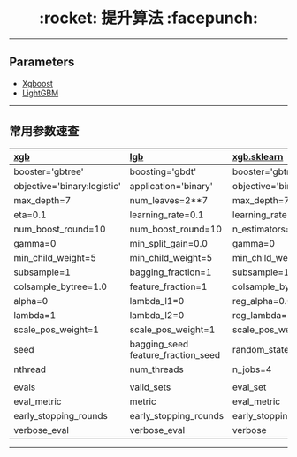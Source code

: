 <h1 align = "center">:rocket: 提升算法 :facepunch:</h1>

---
## Parameters
- [Xgboost][1]
- [LightGBM][2]
---
## 常用参数速查
|[**xgb**][3]|[**lgb**][4]|[**xgb.sklearn**][5]|[**lgb.sklearn**][6]|
|:--|:--|:--|:--|
|booster='gbtree'|boosting='gbdt'|booster='gbtree'|boosting_type='gbdt'|
|objective='binary:logistic'|application='binary'|objective='binary:logistic'|objective='binary'|
|max_depth=7|num_leaves=2**7|max_depth=7|num_leaves=2**7|
|eta=0.1|learning_rate=0.1|learning_rate=0.1|learning_rate=0.1|
|num_boost_round=10|num_boost_round=10|n_estimators=10|n_estimators=10|
|gamma=0|min_split_gain=0.0|gamma=0|min_split_gain=0.0|
|min_child_weight=5|min_child_weight=5|min_child_weight=5|min_child_weight=5|
|subsample=1|bagging_fraction=1|subsample=1.0|subsample=1.0|
|colsample_bytree=1.0|feature_fraction=1|colsample_bytree=1.0|colsample_bytree=1.0|
|alpha=0|lambda_l1=0|reg_alpha=0.0|reg_alpha=0.0|
|lambda=1|lambda_l2=0|reg_lambda=1|reg_lambda=0.0|
|scale_pos_weight=1|scale_pos_weight=1|scale_pos_weight=1|scale_pos_weight=1|
|seed |bagging_seed<br/>feature_fraction_seed|random_state=888|random_state=888|
|nthread|num_threads|n_jobs=4|n_jobs=4|
|||||
|evals|valid_sets|eval_set|eval_set|
|eval_metric|metric|eval_metric|eval_metric|
|early_stopping_rounds|early_stopping_rounds|early_stopping_rounds|early_stopping_rounds|
|verbose_eval|verbose_eval|verbose|verbose|

---
[1]: http://xgboost.readthedocs.io/en/latest/parameter.html#
[2]: https://lightgbm.readthedocs.io/en/latest/Parameters.html#

[3]: https://github.com/Jie-Yuan/DataMining/blob/master/5_PopularAlgorithm/1_Boosting/2_xgb/README.md#xgb
[4]: https://github.com/Jie-Yuan/DataMining/blob/master/5_PopularAlgorithm/1_Boosting/2_xgb/README.md#xgbsklearn
[5]: https://github.com/Jie-Yuan/DataMining/tree/master/5_PopularAlgorithm/1_Boosting/1_lgb#lgb
[6]: https://github.com/Jie-Yuan/DataMining/tree/master/5_PopularAlgorithm/1_Boosting/1_lgb#lgbsklearn

